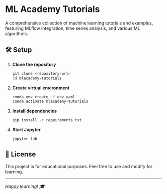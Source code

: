 # ML Academy Tutorials

A comprehensive collection of machine learning tutorials and examples, featuring MLflow integration, time series analysis, and various ML algorithms.


## 🛠️ Setup

1. **Clone the repository**
   ```bash
   git clone <repository-url>
   cd mlacademy-tutorials
   ```

2. **Create virtual environment**
   ```bash
   conda env create -f env.yaml
   conda activate mlacademy-tutorials
   ```

3. **Install dependencies**
   ```bash
   pip install -r requirements.txt
   ```

4. **Start Jupyter**
   ```bash
   jupyter lab
   ```
## 📝 License

This project is for educational purposes. Feel free to use and modify for learning.

---

*Happy learning! 🎓*
